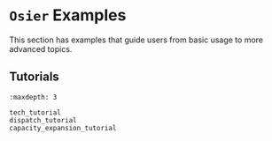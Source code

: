 # `Osier` Examples


This section has examples that guide users from basic usage to more advanced topics.


## Tutorials
```{toctree}
:maxdepth: 3

tech_tutorial
dispatch_tutorial
capacity_expansion_tutorial
```